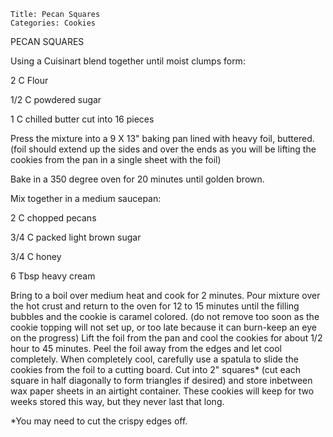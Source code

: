 ~~~ recipe-info
Title: Pecan Squares
Categories: Cookies
~~~

PECAN SQUARES

Using a Cuisinart blend together until moist clumps form:

2 C Flour

1/2 C powdered sugar

1 C chilled butter cut into 16 pieces

Press the mixture into a 9 X 13" baking pan lined with heavy foil, buttered.  (foil should extend
up the sides and over the ends  as you will be lifting the cookies from the pan in a single sheet
with the foil)

Bake in a 350 degree oven for 20 minutes until golden brown.

Mix together in a medium saucepan:

2 C chopped pecans

3/4 C packed light brown sugar

3/4 C honey

6 Tbsp heavy cream

Bring to a boil over medium heat and cook for 2 minutes.  Pour mixture over the hot crust and return
to the oven for 12 to 15 minutes until the filling bubbles and the cookie is caramel colored.  (do
not remove too soon as the cookie topping will not set up, or too late because it can burn-keep an
eye on the progress)  Lift the foil from the pan and cool the cookies for about 1/2 hour  to 45
minutes.  Peel the foil away from the edges and let cool completely.  When completely cool,
carefully use a spatula to slide the cookies from the foil to a cutting board.  Cut into 2"
squares* (cut each square in half diagonally to form triangles if desired) and store inbetween wax
paper sheets in an airtight container.  These cookies will keep for two weeks stored this way, but
they never last that long.

*You may need to cut the crispy edges off.
